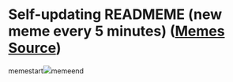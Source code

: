 # Self-updating READMEME (new meme every 5 minutes) ([Memes Source](https://bramses.notion.site/a49c1e962b7646879176ac3b327b6533?v=4d1eda54b170483cb03a40f257231764))

memestart![](https://www.notion.so/image/https%3A%2F%2Fs3-us-west-2.amazonaws.com%2Fsecure.notion-static.com%2F8dc4ac7c-22d3-404c-a8f1-16fa43ade5f4%2F4A407DEF-DE21-448A-B58D-EC4BEE77BE92.jpeg?table=block&id=515d805b-3a82-4028-a88d-6777f1e20d2a&cache=v2)memeend
